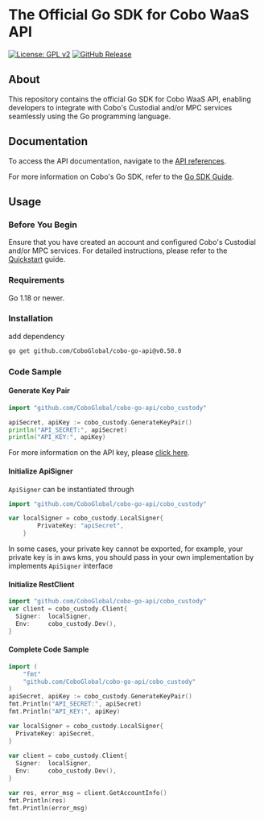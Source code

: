 # The Official Go SDK for Cobo WaaS API

[![License: GPL v2](https://img.shields.io/badge/License-GPL_v2-blue.svg)](https://www.gnu.org/licenses/old-licenses/gpl-2.0.en.html)
[![GitHub Release](https://img.shields.io/github/release/CoboGlobal/cobo-go-api.svg?style=flat)]()

## About

This repository contains the official Go SDK for Cobo WaaS API, enabling developers to integrate with Cobo's Custodial
and/or MPC services seamlessly using the Go programming language.

## Documentation

To access the API documentation, navigate to
the [API references](https://www.cobo.com/developers/api-references/overview/).

For more information on Cobo's Go SDK, refer to
the [Go SDK Guide](https://www.cobo.com/developers/sdks-and-tools/sdks/waas/go).

## Usage

### Before You Begin

Ensure that you have created an account and configured Cobo's Custodial and/or MPC services.
For detailed instructions, please refer to
the [Quickstart](https://www.cobo.com/developers/get-started/overview/quickstart) guide.

### Requirements

Go 1.18 or newer.

### Installation

add dependency

```sh
go get github.com/CoboGlobal/cobo-go-api@v0.50.0
```

### Code Sample

#### Generate Key Pair

```go
import "github.com/CoboGlobal/cobo-go-api/cobo_custody"

apiSecret, apiKey := cobo_custody.GenerateKeyPair()
println("API_SECRET:", apiSecret)
println("API_KEY:", apiKey)
```

For more information on the API key, please [click here](https://www.cobo.com/developers/api-references/overview/authentication).

#### Initialize ApiSigner

`ApiSigner` can be instantiated through

```go
import "github.com/CoboGlobal/cobo-go-api/cobo_custody"

var localSigner = cobo_custody.LocalSigner{
		PrivateKey: "apiSecret",
	}
```

In some cases, your private key cannot be exported, for example, your private key is in aws kms, you should pass in your own implementation by implements `ApiSigner` interface

#### Initialize RestClient

```go
import "github.com/CoboGlobal/cobo-go-api/cobo_custody"
var client = cobo_custody.Client{
  Signer:  localSigner,
  Env:     cobo_custody.Dev(),
}
```

#### Complete Code Sample

```Go
import (
	"fmt"
	"github.com/CoboGlobal/cobo-go-api/cobo_custody"
)
apiSecret, apiKey := cobo_custody.GenerateKeyPair()
fmt.Println("API_SECRET:", apiSecret)
fmt.Println("API_KEY:", apiKey)

var localSigner = cobo_custody.LocalSigner{ 
  PrivateKey: apiSecret,
}
	
var client = cobo_custody.Client{
  Signer:  localSigner,
  Env:     cobo_custody.Dev(),
}

var res, error_msg = client.GetAccountInfo()
fmt.Println(res)
fmt.Println(error_msg)

```

